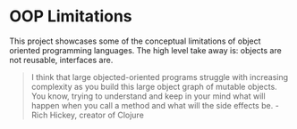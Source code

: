 # OOP Limitations

This project showcases some of the conceptual limitations of object oriented programming languages. The high level take away is: objects are not reusable, interfaces are.

> I think that large objected-oriented programs struggle with increasing complexity as you build this large object graph of mutable objects. You know, trying to understand and keep in your mind what will happen when you call a method and what will the side effects be. - Rich Hickey, creator of Clojure
